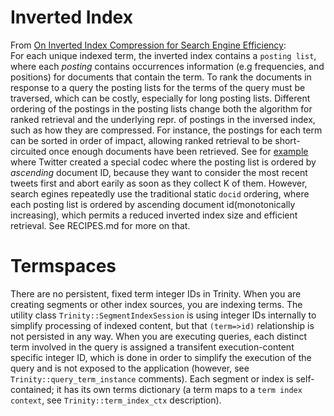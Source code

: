 # Inverted Index
From [On Inverted Index Compression for Search Engine Efficiency](http://www.dcs.gla.ac.uk/%7Ecraigm/publications/catena14compression.pdf):  
For each unique indexed term, the inverted index contains a `posting list`, where each _posting_ contains
occurrences information (e.g frequencies, and positions) for documents that contain the term.
To rank the documents in response to a query the posting lists for the terms of the query must be traversed, which
can be costly, especially for long posting lists.
Different ordering of the postings in the posting lists change both the algorithm for ranked retrieval and the underlying repr. of
postings in the inversed index, such as how they are compressed. 
For instance, the postings for each term can be sorted in order of impact, allowing ranked retrieval to be short-circuited once
enough documents have been retrieved. See for [example](https://blog.twitter.com/2010/twitters-new-search-architecture) where Twitter created a special codec where the posting list is ordered by *ascending* document ID, because they want to consider the most recent tweets first and abort earily as soon as they collect K of them.
However, search egines repeatedly use the traditional static `docid` ordering, where each posting list is ordered by
ascending document id(monotonically increasing), which permits a reduced inverted index size and efficient retrieval.
See RECIPES.md for more on that.

# Termspaces
There are no persistent, fixed term integer IDs in Trinity. When you are creating segments or other index sources, you are indexing terms. The utility class `Trinity::SegmentIndexSession` is using integer IDs internally to simplify processing of indexed content, 
but that `(term=>id)` relationship is not persisted in any way.  When you are executing queries, each distinct term involved in the query is assigned a transifent execution-content specific integer ID, which is done in order to simplify 
the execution of the query and is not exposed to the application (however, see `Trinity::query_term_instance` comments).
Each segment or index is self-contained; it has its own terms dictionary (a term maps to a `term index context`, see `Trinity::term_index_ctx` description).
